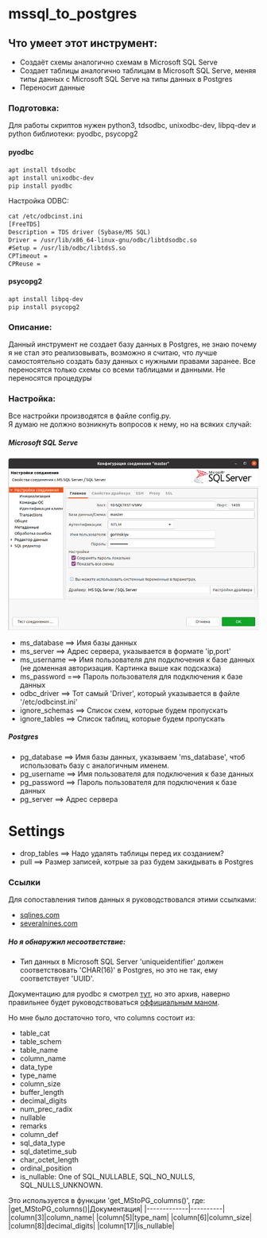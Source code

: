# mssql_to_postgres

## Что умеет этот инструмент:
* Создаёт схемы аналогично схемам в Microsoft SQL Serve
* Создает таблицы аналогично таблицам в Microsoft SQL Serve, меняя типы данных с Microsoft SQL Serve на типы данных в Postgres
* Переносит данные

### Подготовка:
Для работы скриптов нужен python3, tdsodbc, unixodbc-dev, libpq-dev и python библиотеки: pyodbc, psycopg2

#### pyodbc
```
apt install tdsodbc
apt install unixodbc-dev
pip install pyodbc
```
Настройка ODBC:
```
cat /etc/odbcinst.ini
[FreeTDS]
Description = TDS driver (Sybase/MS SQL)
Driver = /usr/lib/x86_64-linux-gnu/odbc/libtdsodbc.so
#Setup = /usr/lib/odbc/libtdsS.so
CPTimeout =
CPReuse =
```

#### psycopg2
```
apt install libpq-dev
pip install psycopg2
```

### Описание:
Данный инструмент не создает базу данных в Postgres, не знаю почему я не стал это реализовывать, возможно я считаю, что лучше самостоятельно создать базу данных с нужными правами заранее.
Все переносятся только схемы со всеми таблицами и данными. Не переносятся процедуры 

### Настройка:
Все настройки производятся в файле config.py.  
Я думаю не должно возникнуть вопросов к нему, но на всяких случай:

##### Microsoft SQL Serve
![dbeaver connect](files_for_readme.md_to_git/dbeaver.png)
* ms_database  ==> Имя базы данных
* ms_server ==> Адрес сервера, указывается в формате 'ip,port'
* ms_username ==> Имя пользователя для подключения к базе данных (не доменная авторизация. Картинка выше как подсказка)
* ms_password ===> Пароль пользователя для подключения к базе данных
* odbc_driver ==> Тот самый 'Driver', который указывается в файле '/etc/odbcinst.ini'
* ignore_schemas ==> Список схем, которые будем пропускать
* ignore_tables ==> Список таблиц, которые будем пропускать


##### Postgres
* pg_database ==> Имя базы данных, указываем 'ms_database', чтоб использовать базу с аналогичным именем.
* pg_username ==> Имя пользователя для подключения к базе данных
* pg_password ==>  Пароль пользователя для подключения к базе данных
* pg_server   ==> Адрес сервера

# Settings
* drop_tables ==> Надо удалять таблицы перед их созданием?
* pull ==> Размер записей, котрые за раз будем закидывать в Postgres

### Ссылки
Для сопоставления типов данных я руководствовался этими ссылками:
* [sqlines.com](https://www.sqlines.com/sql-server-to-postgresql)
* [severalnines.com](https://severalnines.com/database-blog/migrating-mssql-postgresql-what-you-should-know )
##### Но я обнаружил несоответствие:
* Тип данных в Microsoft SQL Server 'uniqueidentifier' должен соответствовать 'CHAR(16)' в Postgres, но это не так, ему соответствует 'UUID'.

Документацию для pyodbc я смотрел [тут](https://code.google.com/archive/p/pyodbc/wikis/Cursor.wiki), но это архив, наверно правильнее будет руководствоваться [оффициальным маном](https://github.com/mkleehammer/pyodbc/wiki/Cursor).

Но мне было достаточно того, что columns состоит из:
* table_cat
* table_schem
* table_name
* column_name
* data_type
* type_name
* column_size
* buffer_length
* decimal_digits
* num_prec_radix
* nullable
* remarks
* column_def
* sql_data_type
* sql_datetime_sub
* char_octet_length
* ordinal_position
* is_nullable: One of SQL_NULLABLE, SQL_NO_NULLS, SQL_NULLS_UNKNOWN.

Это используется в функции 'get_MStoPG_columns()', где:
|get_MStoPG_columns()|Документация|
|-------------|----------|
|column[3]|column_name|
|column[5]|type_nam|
|column[6]|column_size|
|column[8]|decimal_digits|
|column[17]|is_nullable|



